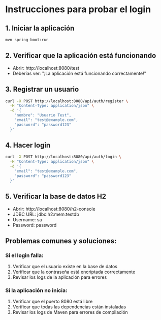 # Instrucciones para probar el login

## 1. Iniciar la aplicación
```bash
mvn spring-boot:run
```

## 2. Verificar que la aplicación está funcionando
- Abrir: http://localhost:8080/test
- Deberías ver: "¡La aplicación está funcionando correctamente!"

## 3. Registrar un usuario
```bash
curl -X POST http://localhost:8080/api/auth/register \
  -H "Content-Type: application/json" \
  -d '{
    "nombre": "Usuario Test",
    "email": "test@example.com",
    "password": "password123"
  }'
```

## 4. Hacer login
```bash
curl -X POST http://localhost:8080/api/auth/login \
  -H "Content-Type: application/json" \
  -d '{
    "email": "test@example.com",
    "password": "password123"
  }'
```

## 5. Verificar la base de datos H2
- Abrir: http://localhost:8080/h2-console
- JDBC URL: jdbc:h2:mem:testdb
- Username: sa
- Password: password

## Problemas comunes y soluciones:

### Si el login falla:
1. Verificar que el usuario existe en la base de datos
2. Verificar que la contraseña está encriptada correctamente
3. Revisar los logs de la aplicación para errores

### Si la aplicación no inicia:
1. Verificar que el puerto 8080 está libre
2. Verificar que todas las dependencias están instaladas
3. Revisar los logs de Maven para errores de compilación 